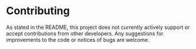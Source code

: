 # Contributing

As stated in the README, this project does not currently actively support or accept contributions from other developers. Any suggestions for improvements to the code or notices of bugs are welcome.